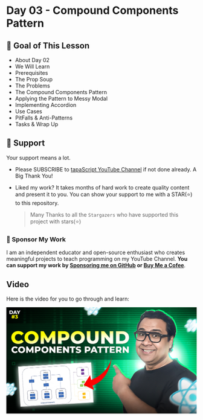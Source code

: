 # Day 03 - Compound Components Pattern

## **🎯 Goal of This Lesson**

- About Day 02
- We Will Learn
- Prerequisites
- The Prop Soup
- The Problems
- The Compound Components Pattern
- Applying the Pattern to Messy Modal
- Implementing Accordion
- Use Cases
- PitFalls & Anti-Patterns
- Tasks & Wrap Up

## 🫶 Support

Your support means a lot.

- Please SUBSCRIBE to [tapaScript YouTube Channel](https://youtube.com/tapasadhikary) if not done already. A Big Thank You!
- Liked my work? It takes months of hard work to create quality content and present it to you. You can show your support to me with a STAR(⭐) to this repository.

    > Many Thanks to all the `Stargazers` who have supported this project with stars(⭐)

### 🤝 Sponsor My Work

I am an independent educator and open-source enthusiast who creates meaningful projects to teach programming on my YouTube Channel. **You can support my work by [Sponsoring me on GitHub](https://github.com/sponsors/atapas) or [Buy Me a Cofee](https://buymeacoffee.com/tapasadhikary)**.

## Video

Here is the video for you to go through and learn:

[![day-03](./banner.jpg)](https://youtu.be/LglWulOqh6k "Video")
